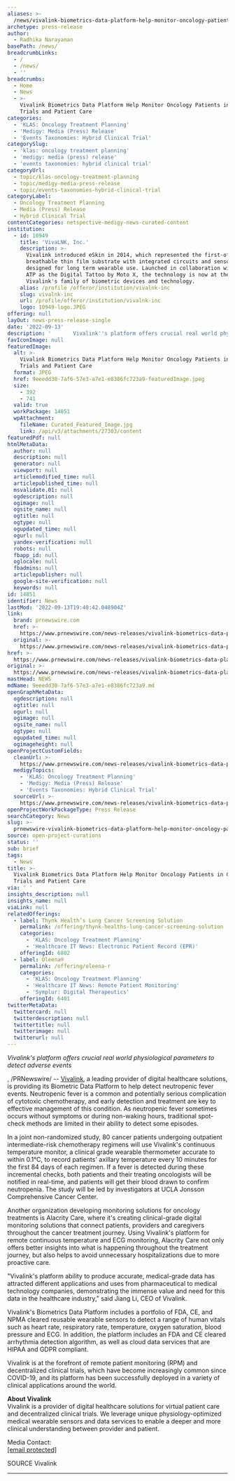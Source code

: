 ```yaml
---
aliases: >-
  /news/vivalink-biometrics-data-platform-help-monitor-oncology-patients-in-clinical-trials-and-patient-care
archetype: press-release
author:
  - Radhika Narayanan
basePath: /news/
breadcrumbLinks:
  - /
  - /news/
  - ''
breadcrumbs:
  - Home
  - News
  - >-
    Vivalink Biometrics Data Platform Help Monitor Oncology Patients in Clinical
    Trials and Patient Care
categories:
  - 'KLAS: Oncology Treatment Planning'
  - 'Medigy: Media (Press) Release'
  - 'Events Taxonomies: Hybrid Clinical Trial'
categorySlug:
  - 'klas: oncology treatment planning'
  - 'medigy: media (press) release'
  - 'events taxonomies: hybrid clinical trial'
categoryUrl:
  - topic/klas-oncology-treatment-planning
  - topic/medigy-media-press-release
  - topic/events-taxonomies-hybrid-clinical-trial
categoryLabel:
  - Oncology Treatment Planning
  - Media (Press) Release
  - Hybrid Clinical Trial
contentCategories: netspective-medigy-news-curated-content
institution:
  - id: 10949
    title: 'VivaLNK, Inc.'
    description: >-
      Vivalink introduced eSkin in 2014, which represented the first-of-its-kind
      breathable thin film substrate with integrated circuits and sensors
      designed for long term wearable use. Launched in collaboration with Google
      ATP as the Digital Tattoo by Moto X, the technology is now at the core of
      Vivalink's family of biometric devices and technology.
    alias: /profile /offeror/institution/vivalnk-inc
    slug: vivalnk-inc
    url: /profile/offeror/institution/vivalnk-inc
    logo: 10949-logo.JPEG
offering: null
layOut: news-press-release-single
date: '2022-09-13'
description: '       Vivalink''s platform offers crucial real world physiological parameters to detect adverse events ,  /PRNewswire/ -- Vivalink, a leading provider of digital healthcare solutions, is providing its'
favIconImage: null
featuredImage:
  alt: >-
    Vivalink Biometrics Data Platform Help Monitor Oncology Patients in Clinical
    Trials and Patient Care
  format: JPEG
  href: 9eeedd30-7af6-57e3-a7e1-e8386fc723a9-featuredImage.jpeg
  size:
    - 392
    - 741
  valid: true
  workPackage: 14851
  wpAttachment:
    fileName: Curated_Featured_Image.jpg
    link: /api/v3/attachments/27303/content
featuredPdf: null
htmlMetaData:
  author: null
  description: null
  generator: null
  viewport: null
  articlemodified_time: null
  articlepublished_time: null
  msvalidate.01: null
  ogdescription: null
  ogimage: null
  ogsite_name: null
  ogtitle: null
  ogtype: null
  ogupdated_time: null
  ogurl: null
  yandex-verification: null
  robots: null
  fbapp_id: null
  oglocale: null
  fbadmins: null
  articlepublisher: null
  google-site-verification: null
  keywords: null
id: 14851
identifier: News
lastMod: '2022-09-13T19:40:42.048904Z'
link:
  brand: prnewswire.com
  href: >-
    https://www.prnewswire.com/news-releases/vivalink-biometrics-data-platform-help-monitor-oncology-patients-in-clinical-trials-and-patient-care-301507415.html?tc=eml_cleartime
  original: >-
    https://www.prnewswire.com/news-releases/vivalink-biometrics-data-platform-help-monitor-oncology-patients-in-clinical-trials-and-patient-care-301507415.html?tc=eml_cleartime
href: >-
  https://www.prnewswire.com/news-releases/vivalink-biometrics-data-platform-help-monitor-oncology-patients-in-clinical-trials-and-patient-care-301507415.html?tc=eml_cleartime
original: >-
  https://www.prnewswire.com/news-releases/vivalink-biometrics-data-platform-help-monitor-oncology-patients-in-clinical-trials-and-patient-care-301507415.html?tc=eml_cleartime
mastHead: NEWS
mdName: 9eeedd30-7af6-57e3-a7e1-e8386fc723a9.md
openGraphMetaData:
  ogdescription: null
  ogtitle: null
  ogurl: null
  ogimage: null
  ogsite_name: null
  ogtype: null
  ogupdated_time: null
  ogimageheight: null
openProjectCustomFields:
  cleanUrl: >-
    https://www.prnewswire.com/news-releases/vivalink-biometrics-data-platform-help-monitor-oncology-patients-in-clinical-trials-and-patient-care-301507415.html?tc=eml_cleartime
  medigyTopics:
    - 'KLAS: Oncology Treatment Planning'
    - 'Medigy: Media (Press) Release'
    - 'Events Taxonomies: Hybrid Clinical Trial'
  sourceUrl: >-
    https://www.prnewswire.com/news-releases/vivalink-biometrics-data-platform-help-monitor-oncology-patients-in-clinical-trials-and-patient-care-301507415.html?tc=eml_cleartime
openProjectWorkPackageType: Press Release
searchCategory: News
slug: >-
  prnewswire-vivalink-biometrics-data-platform-help-monitor-oncology-patients-in-clinical-trials-and-patient-care
source: open-project-curations
status: ''
sub: brief
tags:
  - News
title: >-
  Vivalink Biometrics Data Platform Help Monitor Oncology Patients in Clinical
  Trials and Patient Care
via: ' '
insights_description: null
insights_name: null
viaLink: null
relatedOfferings:
  - label: Thynk Health’s Lung Cancer Screening Solution
    permalink: /offering/thynk-healths-lung-cancer-screening-solution
    categories:
      - 'KLAS: Oncology Treatment Planning'
      - 'Healthcare IT News: Electronic Patient Record (EPR)'
    offeringId: 6802
  - label: Oleena®
    permalink: /offering/oleena-r
    categories:
      - 'KLAS: Oncology Treatment Planning'
      - 'Healthcare IT News: Remote Patient Monitoring'
      - 'Symplur: Digital Therapeutics'
    offeringId: 6401
twitterMetaData:
  twittercard: null
  twitterdescription: null
  twittertitle: null
  twitterimage: null
  twitterurl: null
---
```

<div id="readability-page-1" class="page"><div role="main" id="main">  <article>  <section> <div> <div> <p><i>Vivalink's platform offers crucial real world physiological parameters to detect adverse events</i></p> <p>,  /PRNewswire/ -- <u><a href="https://c212.net/c/link/?t=0&amp;l=en&amp;o=3479474-1&amp;h=929629495&amp;u=https%3A%2F%2Fwww.vivalink.com%2F&amp;a=Vivalink" rel="nofollow" target="_blank">Vivalink</a></u>, a leading provider of digital healthcare solutions, is providing its Biometric Data Platform to help detect neutropenic fever events. Neutropenic fever is a common and potentially serious complication of cytotoxic chemotherapy, and early detection and treatment are key to effective management of this condition. As neutropenic fever sometimes occurs without symptoms or during non-waking hours, traditional spot-check methods are limited in their ability to detect some episodes.</p> <p>In a joint non-randomized study, 80 cancer patients undergoing outpatient intermediate-risk chemotherapy regimens will use Vivalink's continuous temperature monitor, a clinical grade wearable thermometer accurate to within 0.1°C, to record patients' axillary temperature every 10 minutes for the first 84 days of each regimen. If a fever is detected during these incremental checks, both patients and their treating oncologists will be notified in real-time, and patients will get their blood drawn to confirm neutropenia. The study will be led by investigators at UCLA Jonsson Comprehensive Cancer Center.</p> <p>Another organization developing monitoring solutions for oncology treatments is Alacrity Care, where it's creating clinical-grade digital monitoring solutions that connect patients, providers and caregivers throughout the cancer treatment journey. Using Vivalink's platform for remote continuous temperature and ECG monitoring, Alacrity Care not only offers better insights into what is happening throughout the treatment journey, but also helps to avoid unnecessary hospitalizations due to more proactive care.</p> <p>"Vivalink's platform ability to produce accurate, medical-grade data has attracted different applications and uses from pharmaceutical to medical technology companies, demonstrating the immense value and need for this data in the healthcare industry," said <span>Jiang Li</span>, CEO of Vivalink.</p> <p>Vivalink's Biometrics Data Platform includes a portfolio of FDA, CE, and NPMA cleared reusable wearable sensors to detect a range of human vitals such as heart rate, respiratory rate, temperature, oxygen saturation, blood pressure and ECG. In addition, the platform includes an FDA and CE cleared arrhythmia detection algorithm, as well as cloud data services that are HIPAA and GDPR compliant.</p> <p>Vivalink is at the forefront of remote patient monitoring (RPM) and decentralized clinical trials, which have become increasingly common since COVID-19, and its platform has been successfully deployed in a variety of clinical applications around the world.</p> <p><b>About Vivalink<br></b>Vivalink is a provider of digital healthcare solutions for virtual patient care and decentralized clinical trials. We leverage unique physiology-optimized medical wearable sensors and data services to enable a deeper and more clinical understanding between provider and patient.</p> <p>Media Contact:<br><a href="https://www.prnewswire.com/cdn-cgi/l/email-protection#38484a786e514e5954515653165b5755" rel="nofollow" target="_blank"><span data-cfemail="eb9b99abbd829d8a87828580c5888486">[email&nbsp;protected]</span></a></p> <p>SOURCE Vivalink</p> <p> </p></div> </div> </section>  </article> <section id="js-mkt-promo-hook-legacy"> <div> <div> <div> <div>  <div> <div> <div> <a href="https://www.prnewswire.com/news-releases/vivalink-expands-executive-leadership-team-with-new-chief-commercial-officer-aaron-timm-301566017.html"> <div>  <p> </p> </div> </a> </div>  </div> </div> <hr> <div> <div> <div> <a href="https://www.prnewswire.com/news-releases/vivalink-announces-worlds-first-multi-vital-blood-pressure-patch-for-remote-patient-monitoring-301538299.html"> <div>  <p> </p> </div> </a> </div>  </div> </div> </div> </div> </div>  </div> </section>    </div></div>